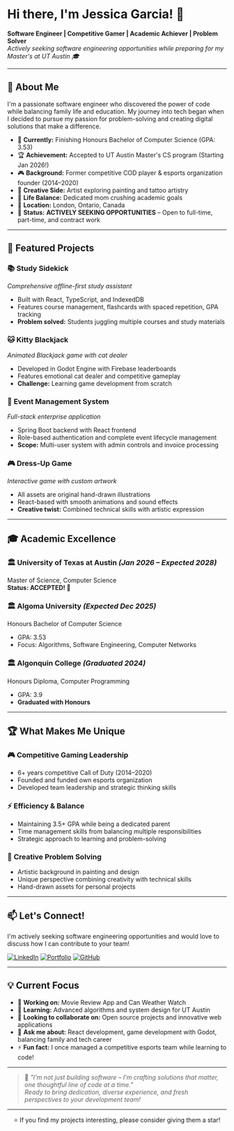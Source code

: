 # Hi there, I'm Jessica Garcia! 👋  
**Software Engineer | Competitive Gamer | Academic Achiever | Problem Solver**  
_Actively seeking software engineering opportunities while preparing for my Master's at UT Austin 🎓_

---

## 🚀 About Me

I'm a passionate software engineer who discovered the power of code while balancing family life and education. My journey into tech began when I decided to pursue my passion for problem-solving and creating digital solutions that make a difference.

- 🎯 **Currently:** Finishing Honours Bachelor of Computer Science (GPA: 3.53)  
- 🏆 **Achievement:** Accepted to UT Austin Master's CS program (Starting Jan 2026!)  
- 🎮 **Background:** Former competitive COD player & esports organization founder (2014–2020)  
- 🎨 **Creative Side:** Artist exploring painting and tattoo artistry  
- 👑 **Life Balance:** Dedicated mom crushing academic goals  
- 📍 **Location:** London, Ontario, Canada  
- 💼 **Status:** **ACTIVELY SEEKING OPPORTUNITIES** – Open to full-time, part-time, and contract work  

---

## 🎯 Featured Projects

### 📚 **Study Sidekick**  
*Comprehensive offline-first study assistant*  
- Built with React, TypeScript, and IndexedDB  
- Features course management, flashcards with spaced repetition, GPA tracking  
- **Problem solved:** Students juggling multiple courses and study materials  

### 🐱 **Kitty Blackjack**  
*Animated Blackjack game with cat dealer*  
- Developed in Godot Engine with Firebase leaderboards  
- Features emotional cat dealer and competitive gameplay  
- **Challenge:** Learning game development from scratch  

### 🏢 **Event Management System**  
*Full-stack enterprise application*  
- Spring Boot backend with React frontend  
- Role-based authentication and complete event lifecycle management  
- **Scope:** Multi-user system with admin controls and invoice processing  

### 🎮 **Dress-Up Game**  
*Interactive game with custom artwork*  
- All assets are original hand-drawn illustrations  
- React-based with smooth animations and sound effects  
- **Creative twist:** Combined technical skills with artistic expression  

---

## 🎓 Academic Excellence

### 🏛️ **University of Texas at Austin** *(Jan 2026 – Expected 2028)*  
Master of Science, Computer Science  
**Status: ACCEPTED! 🎉**

### 🏛️ **Algoma University** *(Expected Dec 2025)*  
Honours Bachelor of Computer Science  
- GPA: 3.53  
- Focus: Algorithms, Software Engineering, Computer Networks

### 🏛️ **Algonquin College** *(Graduated 2024)*  
Honours Diploma, Computer Programming  
- GPA: 3.9  
- **Graduated with Honours**

---

## 🏆 What Makes Me Unique

### 🎮 **Competitive Gaming Leadership**  
- 6+ years competitive Call of Duty (2014–2020)  
- Founded and funded own esports organization  
- Developed team leadership and strategic thinking skills  

### ⚡ **Efficiency & Balance**  
- Maintaining 3.5+ GPA while being a dedicated parent  
- Time management skills from balancing multiple responsibilities  
- Strategic approach to learning and problem-solving  

### 🎨 **Creative Problem Solving**  
- Artistic background in painting and design  
- Unique perspective combining creativity with technical skills  
- Hand-drawn assets for personal projects  

---

## 📫 Let's Connect!

I'm actively seeking software engineering opportunities and would love to discuss how I can contribute to your team!

[![LinkedIn](https://img.shields.io/badge/LinkedIn-blue?logo=linkedin&style=for-the-badge)](https://www.linkedin.com/in/jessicagarcia5714/)
[![Portfolio](https://img.shields.io/badge/Portfolio-visit-blueviolet?style=for-the-badge)](https://jessicacodesx.github.io/jessicagarcia/#/)
[![GitHub](https://img.shields.io/badge/GitHub-JessicaCodesx-black?logo=github&style=for-the-badge)](https://github.com/JessicaCodesx)

---

## 💡 Current Focus

- 🔭 **Working on:** Movie Review App and Can Weather Watch  
- 🌱 **Learning:** Advanced algorithms and system design for UT Austin  
- 👯 **Looking to collaborate on:** Open source projects and innovative web applications  
- 💬 **Ask me about:** React development, game development with Godot, balancing family and tech career  
- ⚡ **Fun fact:** I once managed a competitive esports team while learning to code!

---

> 🎯 _"I'm not just building software – I'm crafting solutions that matter, one thoughtful line of code at a time."_  
> _Ready to bring dedication, diverse experience, and fresh perspectives to your development team!_

---

<div align="center">
  ⭐ If you find my projects interesting, please consider giving them a star!
</div>
